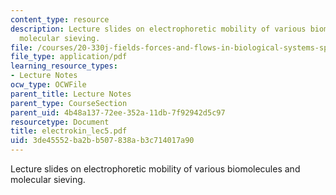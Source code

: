 ```yaml
---
content_type: resource
description: Lecture slides on electrophoretic mobility of various biomolecules and
  molecular sieving.
file: /courses/20-330j-fields-forces-and-flows-in-biological-systems-spring-2007/3de45552ba2bb507838ab3c714017a90_electrokin_lec5.pdf
file_type: application/pdf
learning_resource_types:
- Lecture Notes
ocw_type: OCWFile
parent_title: Lecture Notes
parent_type: CourseSection
parent_uid: 4b48a137-72ee-352a-11db-7f92942d5c97
resourcetype: Document
title: electrokin_lec5.pdf
uid: 3de45552-ba2b-b507-838a-b3c714017a90
---
```

Lecture slides on electrophoretic mobility of various biomolecules and molecular sieving.

